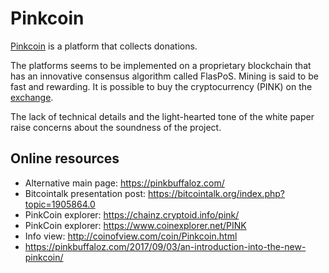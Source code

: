 # Pinkcoin 

[Pinkcoin](https://getstarted.with.pink/) is a platform that collects donations.

The platforms seems to be implemented on a proprietary blockchain that has an innovative consensus algorithm called FlasPoS.
Mining is said to be  fast and rewarding. It is possible to buy the  cryptocurrency (PINK) on 
the [exchange](https://coinmarketcap.com/it/currencies/pinkcoin/).  

The lack of technical details  and the light-hearted tone of the white paper  
raise concerns about the soundness of the project. 

## Online resources
* Alternative main page: https://pinkbuffaloz.com/
* Bitcointalk  presentation post: https://bitcointalk.org/index.php?topic=1905864.0
* PinkCoin explorer: https://chainz.cryptoid.info/pink/
* PinkCoin explorer: https://www.coinexplorer.net/PINK
* Info view: http://coinofview.com/coin/Pinkcoin.html
* https://pinkbuffaloz.com/2017/09/03/an-introduction-into-the-new-pinkcoin/
